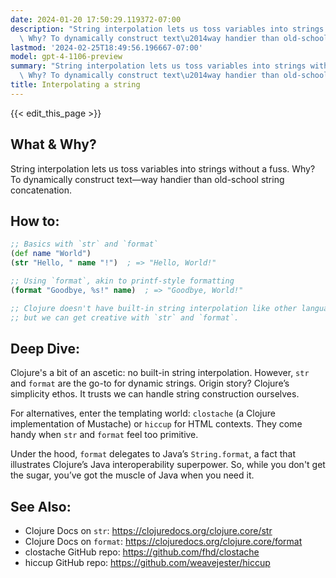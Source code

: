 ```yaml
---
date: 2024-01-20 17:50:29.119372-07:00
description: "String interpolation lets us toss variables into strings without a fuss.\
  \ Why? To dynamically construct text\u2014way handier than old-school string\u2026"
lastmod: '2024-02-25T18:49:56.196667-07:00'
model: gpt-4-1106-preview
summary: "String interpolation lets us toss variables into strings without a fuss.\
  \ Why? To dynamically construct text\u2014way handier than old-school string\u2026"
title: Interpolating a string
---
```


{{< edit_this_page >}}

## What & Why?
String interpolation lets us toss variables into strings without a fuss. Why? To dynamically construct text—way handier than old-school string concatenation.

## How to:
```Clojure
;; Basics with `str` and `format`
(def name "World")
(str "Hello, " name "!")  ; => "Hello, World!"

;; Using `format`, akin to printf-style formatting
(format "Goodbye, %s!" name)  ; => "Goodbye, World!"

;; Clojure doesn't have built-in string interpolation like other languages,
;; but we can get creative with `str` and `format`.
```

## Deep Dive:
Clojure's a bit of an ascetic: no built-in string interpolation. However, `str` and `format` are the go-to for dynamic strings. Origin story? Clojure’s simplicity ethos. It trusts we can handle string construction ourselves. 

For alternatives, enter the templating world: `clostache` (a Clojure implementation of Mustache) or `hiccup` for HTML contexts. They come handy when `str` and `format` feel too primitive.

Under the hood, `format` delegates to Java’s `String.format`, a fact that illustrates Clojure’s Java interoperability superpower. So, while you don't get the sugar, you’ve got the muscle of Java when you need it.

## See Also:
- Clojure Docs on `str`: https://clojuredocs.org/clojure.core/str
- Clojure Docs on `format`: https://clojuredocs.org/clojure.core/format
- clostache GitHub repo: https://github.com/fhd/clostache
- hiccup GitHub repo: https://github.com/weavejester/hiccup

